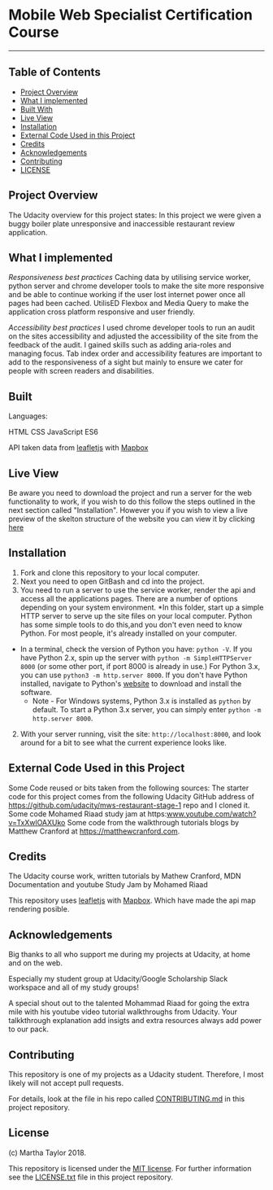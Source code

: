 # Mobile Web Specialist Certification Course
---

## Table of Contents

- [Project Overview](#ProjectOverview)
- [What I implemented](#WhythisProject?)
- [Built With](#BuiltWith)
- [Live View](#LiveView)
- [Installation](#Installation)
- [External Code Used in this Project](#ExternalCodeUsedinthisProject)
- [Credits](#credits)
- [Acknowledgements](#Acknowledgements)
- [Contributing](#contributing)
- [LICENSE](#LICENSE)



## Project Overview

The Udacity overview for this project states: In this project we were given a buggy boiler plate unresponsive and inaccessible restaurant review application.

## What I implemented

*Responsiveness best practices*
Caching data by utilising service worker, python server and chrome developer tools to make the site more responsive and be able to continue working if the user lost internet power once all pages had been cached.
UtilisED Flexbox and Media Query to make the application cross platform responsive and user friendly.

*Accessibility best practices*
 I used chrome developer tools to run an audit on the sites  accessibility and adjusted the accessibility of the site from the feedback of the audit. I gained skills such as adding aria-roles and managing focus. Tab index order and  accessibility features are important to add to the responsiveness of a sight but mainly to ensure we cater for people with screen readers and disabilities.

## Built 

Languages:

HTML
CSS
JavaScript ES6

API taken data from
[leafletjs](https://leafletjs.com/) with [Mapbox](https://www.mapbox.com/) 

## Live View

 Be aware you need to download the project and run a server for the web functionality to work, if you wish to do this follow the steps outlined in the next section called "Installation". However you if you wish to view a live preview of the skelton structure of the website you can view it by clicking [here](https://marthataylor.github.io/mws-restaurant-stage-1/) 

## Installation

1. Fork and clone this repository to your local computer.
2. Next you need to open GitBash and cd into the project.
3. You need to run a server to use the service worker, render the api and access all the applications pages. There are a number of options depending on your system environment.
*In this folder, start up a simple HTTP server to serve up the site files on your local computer. Python has some simple tools to do this,and you don't even need to know Python. For most people, it's already installed on your computer.
 * In a terminal, check the version of Python you have: `python -V`. If you have Python 2.x, spin up the server with `python -m SimpleHTTPServer 8000` (or some other port, if port 8000 is already in use.) For Python 3.x, you can use `python3 -m http.server 8000`. If you don't have Python installed, navigate to Python's [website](https://www.python.org/) to download and install the software.
 	* Note -  For Windows systems, Python 3.x is installed as `python` by default. To start a Python 3.x server, you can simply enter `python -m http.server 8000`.
2. With your server running, visit the site: `http://localhost:8000`, and look around for a bit to see what the current experience looks like.

## External Code Used in this Project

Some Code reused or bits taken from the following sources:
The starter code for this project comes from the following Udacity GitHub address of https://github.com/udacity/mws-restaurant-stage-1 repo and I cloned it.
Some code Mohamed Riaad study jam at https:www.youtube.com/watch?v=TxXwlOAXUko 
Some code from the walkthrough tutorials blogs by Matthew Cranford at https://matthewcranford.com.


## Credits

The Udacity course work, written tutorials by Mathew Cranford, MDN Documentation and youtube Study Jam by Mohamed Riaad 

This repository uses [leafletjs](https://leafletjs.com/) with [Mapbox](https://www.mapbox.com/). Which have made the api map rendering posible.

## Acknowledgements

Big thanks to all who support me during my projects at Udacity, at home and on the web. 

Especially my student group at Udacity/Google Scholarship Slack workspace and all of my study groups! 

A special shout out to the talented Mohammad Riaad for going the extra mile with his youtube video tutorial walkthroughs from Udacity. Your talkkthrough explanation add insigts and extra resources always add power to our pack.

## Contributing

This repository is one of my projects as a Udacity student. Therefore, I most likely will not accept pull requests.

For details, look at the file in his repo called [CONTRIBUTING.md](CONTRIBUTING.md) in this project repository.

## License
(c) Martha Taylor 2018.

This repository is licensed under the [MIT license](https://choosealicense.com/licenses/mit/#). For further information see the [LICENSE.txt](LICENSE.txt) file in this project repository.